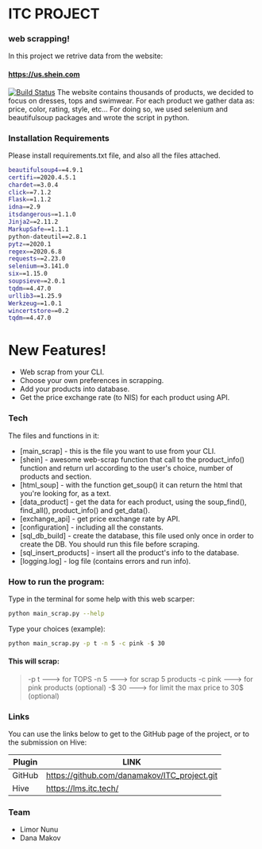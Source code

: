 # ITC PROJECT
### web scrapping!

In this project we retrive data from the website: 
#### https://us.shein.com
 [![Build Status](http://cdn.parcelsapp.com/assets/landing/carriers/shein-208ca201157daf4e9f330022e23deb4cdacdbecba8f2a57a946a4e9f4060d33c.jpg)](https://travis-ci.org/joemccann/dillinger)
The website contains thousands of products, we decided to focus on dresses, tops and swimwear.
For each product we gather data as: price, color, rating, style, etc...
For doing so, we used selenium and beautifulsoup packages and wrote the script in python.

### Installation Requirements
Please install requirements.txt file, and also all the files attached.
```sh
beautifulsoup4==4.9.1
certifi==2020.4.5.1
chardet==3.0.4
click==7.1.2
Flask==1.1.2
idna==2.9
itsdangerous==1.1.0
Jinja2==2.11.2
MarkupSafe==1.1.1
python-dateutil==2.8.1
pytz==2020.1
regex==2020.6.8
requests==2.23.0
selenium==3.141.0
six==1.15.0
soupsieve==2.0.1
tqdm==4.47.0
urllib3==1.25.9
Werkzeug==1.0.1
wincertstore==0.2
tqdm==4.47.0
```

# New Features!

  - Web scrap from your CLI.
  - Choose your own preferences in scrapping.
  - Add your products into database.
  - Get the price exchange rate (to NIS) for each product using API.

### Tech

The files and functions in it:

* [main_scrap] - this is the file you want to use from your CLI.
* [shein] - awesome web-scrap function that call to the product_info() function and return url according to the user's choice, number of products and section.
* [html_soup] - with the function get_soup() it can return the html that you're looking for, as a text.
* [data_product] - get the data for each product, using the soup_find(), find_all(), product_info() and get_data().
* [exchange_api] - get price exchange rate by API.
* [configuration] - including all the constants.
* [sql_db_build] - create the database, this file used only once in order to create the DB. You should run this file before scraping.
* [sql_insert_products] - insert all the product's info to the database.
* [logging.log] - log file (contains errors and run info).

### How to run the program:
Type in the terminal for some help with this web scarper:
```sh
python main_scrap.py --help
```

Type your choices (example):
```sh
python main_scrap.py -p t -n 5 -c pink -$ 30
```
#### This will scrap:

> -p t ---> for TOPS
> -n 5 ---> for scrap 5 products
> -c pink ---> for pink products (optional)
> -$ 30 ---> for limit the max price to 30$ (optional)

### Links

You can use the links below to get to the GitHub page of the project, or to the submission on Hive:

| Plugin | LINK |
| ------ | ------ |
| GitHub | https://github.com/danamakov/ITC_project.git |
| Hive | https://lms.itc.tech/ |


### Team
- Limor Nunu
- Dana Makov
